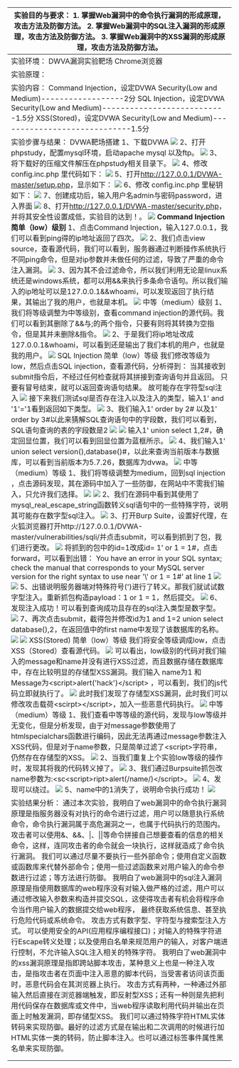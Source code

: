| 实验目的与要求： 1. 掌握Web漏洞中的命令执行漏洞的形成原理，攻击方法及防御方法。 2. 掌握Web漏洞中的SQL注入漏洞的形成原理，攻击方法及防御方法。 3. 掌握Web漏洞中的XSS漏洞的形成原理，攻击方法及防御方法。 |
| ------------------------------------------------------------ |
| 实验环境：  DWVA漏洞实验靶场 Chrome浏览器                    |
| 实验原理：                                                   |
| 实验内容： Command Injection，设定DVWA Security(Low and Medium)------------------2分 SQL Injection，设定DVWA Security(Low and Medium)---------------------------1.5分 XSS(Stored)，设定DVWA Security(Low and Medium)-----------------------------1.5分 |
| 实验步骤与结果： DVWA靶场搭建 1、下载DVWA ![](https://img2023.cnblogs.com/blog/3334628/202311/3334628-20231130011714660-2096056066.png) 2、打开phpstudy，配置mysql环境，启动apache mysql 以及ftp。 ![](https://img2023.cnblogs.com/blog/3334628/202311/3334628-20231130011717275-1315485574.png)  3、将下载好的压缩文件解压在phpstudy相关目录下。 ![](https://img2023.cnblogs.com/blog/3334628/202311/3334628-20231130011718949-1443019190.png) 4、修改 config.inc.php 里代码如下： ![](https://img2023.cnblogs.com/blog/3334628/202311/3334628-20231130011720107-1679748823.png) 5、打开<http://127.0.0.1/DVWA-master/setup.php>，显示如下： ![](https://img2023.cnblogs.com/blog/3334628/202311/3334628-20231130011723804-888327925.png) 6、修改 config.inc.php 里秘钥如下： ![](https://img2023.cnblogs.com/blog/3334628/202311/3334628-20231130011724747-1118066768.png) 7、创建成功后，输入用户名admin与密码password，进入界面 ![](https://img2023.cnblogs.com/blog/3334628/202311/3334628-20231130011730174-1336615142.png) 8、打开<http://127.0.0.1/DVWA-master/security.php>，并将其安全性设置成低，实验目的达到！。 ![](https://img2023.cnblogs.com/blog/3334628/202311/3334628-20231130011733157-298147656.png) **Command Injection** **简单（low）级别** 1、点击Command Injection，输入127.0.0.1，我们可以看到ping得的ip地址返回了四次。 ![](https://img2023.cnblogs.com/blog/3334628/202311/3334628-20231130011735526-1639962250.png) 2、我们点击view source，查看源代码，我们可以看到，服务器通过判断操作系统执行不同ping命令，但是对ip参数并未做任何的过滤，导致了严重的命令注入漏洞。 ![](https://img2023.cnblogs.com/blog/3334628/202311/3334628-20231130011737210-615840475.png) 3、因为其不会过滤命令，所以我们利用无论是linux系统还是windows系统，都可以用&&来执行多条命令语句。所以我们输入的ip地址可以是127.0.0.1&&whoami，可以发现返回了执行结果，其输出了我的用户，也就是本机。 ![](https://img2023.cnblogs.com/blog/3334628/202311/3334628-20231130011738795-186632528.png) 中等（medium）级别 1、我们将等级调整为中等级别，查看command injection的源代码。我们可以看到其删除了&&与;的两个指令，只要有则将其转换为空指令，但是其并未删除&指令。 ![](https://img2023.cnblogs.com/blog/3334628/202311/3334628-20231130011740287-1138562152.png) 2、于是我们将ip地址改成127.0.0.1&whoami，可以看到还是输出了我们本机的用户，也就是我的用户。 ![](https://img2023.cnblogs.com/blog/3334628/202311/3334628-20231130011741793-286641387.png) SQL Injection 简单（low）等级 我们修改等级为low，然后点击SQL injection，查看源代码，分析得到： 当其接收到submit指令后，不经过任何检查就将其拼接到查询语句并且返回。 只要有冒号结束，就可以返回查询语句结果。 故可能存在字符型sql注入 ![](https://img2023.cnblogs.com/blog/3334628/202311/3334628-20231130011744277-724112173.png) 接下来我们测试sql是否存在注入以及注入的类型，输入1' and '1'='1看到返回如下类型。 ![](https://img2023.cnblogs.com/blog/3334628/202311/3334628-20231130011744964-46304096.png) 3、我们输入1' order by 2\# 以及1' order by 3\#以此来猜解SQL查询语句中的字段数，我们可以看到，SQL语句查询的表的字段数是2 ![](https://img2023.cnblogs.com/blog/3334628/202311/3334628-20231130011745962-1029879843.png) ![](https://img2023.cnblogs.com/blog/3334628/202311/3334628-20231130011746527-2022028738.png) 输入1' union select 1,2\#，确定回显位置，我们可以看到回显位置为蓝框所示。 ![](https://img2023.cnblogs.com/blog/3334628/202311/3334628-20231130011747097-1026985507.png) 4、我们输入1' union select version(),database()\#，以此来查询当前版本与数据库，可以看到当前版本为5.7.26，数据库为dvwa。 ![](https://img2023.cnblogs.com/blog/3334628/202311/3334628-20231130011747954-1109741933.png) 中等（medium）等级 1、我们将等级调整为medium，回到sql injection ，点击源码发现，其在源码中加入了一些防御，在网站中不需我们输入，只允许我们选择。 ![](https://img2023.cnblogs.com/blog/3334628/202311/3334628-20231130011751350-849918072.png) ![](https://img2023.cnblogs.com/blog/3334628/202311/3334628-20231130011752674-684233113.png) 2、我们在源码中看到其使用了mysql_real_escape_string函数转义sql语句中的一些特殊字符，说明其可能存在数字型sql注入。 ![](https://img2023.cnblogs.com/blog/3334628/202311/3334628-20231130011753292-1846427017.png) 3、打开Burp Suite，设置好代理，在火狐浏览器打开http://127.0.0.1/DVWA-master/vulnerabilities/sqli/并点击submit，可以看到抓到了包，我们进行更改。 ![](https://img2023.cnblogs.com/blog/3334628/202311/3334628-20231130011757232-1340611702.png) 将抓到的包中的id=1改成id= 1' or 1 = 1\#，点击forward，可以看到出错： You have an error in your SQL syntax; check the manual that corresponds to your MySQL server version for the right syntax to use near '\\' or 1 = 1\#' at line 1 ![](https://img2023.cnblogs.com/blog/3334628/202311/3334628-20231130011759213-1811219840.png) ![](https://img2023.cnblogs.com/blog/3334628/202311/3334628-20231130011800343-1736646997.png) 5、出错说明服务器端对特殊符号(')进行了转义。那我们就试试数字型注入。重新抓包构造payload：1 or 1 = 1，然后提交。 ![](https://img2023.cnblogs.com/blog/3334628/202311/3334628-20231130011802560-763907943.png) 6、发现注入成功！可以看到查询成功且存在的sql注入类型是数字型。 ![](https://img2023.cnblogs.com/blog/3334628/202311/3334628-20231130011804252-34689647.png) 7、再次点击submit，截得包并修改id为1 and 1=2 union select database(),2，在返回值中的first name中发现了该数据库的名称。 ![](https://img2023.cnblogs.com/blog/3334628/202311/3334628-20231130011805597-1387986078.png) ![](https://img2023.cnblogs.com/blog/3334628/202311/3334628-20231130011806193-423854274.png) XSS(Stored) 简单（low）等级 我们将安全等级调成low，点击XSS（Stored）查看源代码。 ![](https://img2023.cnblogs.com/blog/3334628/202311/3334628-20231130011809855-1975502431.png) 可以看出，low级别的代码对我们输入的message和name并没有进行XSS过滤，而且数据存储在数据库中，存在比较明显的存储型XSS漏洞。我们输入 name为1 和 Message为\<script\>alert('hack')\</script\> ，可以看到，我们的js代码立即就执行了。 ![](https://img2023.cnblogs.com/blog/3334628/202311/3334628-20231130011811045-989926057.png) 此时我们发现了存储型XSS漏洞，此时我们可以修改攻击载荷\<scirpt\>\</script\>，加入一些恶意代码执行。 ![](https://img2023.cnblogs.com/blog/3334628/202311/3334628-20231130011815702-2142260188.png) 中等（medium）等级 1、我们查看中等等级的源代码，发现与low等级并无变化，但是分析发现，由于对message参数使用了htmlspecialchars函数进行编码，因此无法再通过message参数注入XSS代码，但是对于name参数，只是简单过滤了\<script\>字符串，仍然存在存储型的XSS。 ![](https://img2023.cnblogs.com/blog/3334628/202311/3334628-20231130011819830-200652430.png) 2、当我们重复上个实验low等级的操作时，发现其将我的代码转义掉了。 ![](https://img2023.cnblogs.com/blog/3334628/202311/3334628-20231130011821639-1060328131.png) 3、我们通过Burpsuite抓包改name参数为:\<sc\<script\>ript\>alert(/name/)\</script\>。 ![](https://img2023.cnblogs.com/blog/3334628/202311/3334628-20231130011823106-1815267035.png) 4、发现可以绕过。 ![](https://img2023.cnblogs.com/blog/3334628/202311/3334628-20231130011825156-1425902770.png) 5、name中的1消失了，说明命令执行成功！ ![](https://img2023.cnblogs.com/blog/3334628/202311/3334628-20231130011826619-521382645.png) |
| 实验结果分析： 通过本次实验，我明白了web漏洞中的命令执行漏洞原理是指服务器没有对执行的命令进行过滤，用户可以随意执行系统命令，命令执行漏洞属于高危漏洞之一，也属于代码执行的范围内。 攻击者可以使用&、&&、\|、\|\|等命令拼接自己想要查看的信息的相关命令，这样，连同攻击者的命令就会一块执行，这样就造成了命令执行漏洞。 我们可以通过尽量不要执行一些外部命令；使用自定义函数或函数库来代替外部命令；使用一些过滤函数来对用户输入的命令参数进行过滤；等方法进行防御。 我明白了web漏洞中的sql注入漏洞原理是指使用数据库的web程序没有对输入做严格的过滤，用户可以通过修改输入参数来构造并提交SQL，这使得攻击者有机会将程序命令当作用户输入的数据提交给web程序， 最终获取系统信息、甚至执行危险代码或系统命令。 攻击方式有数字型、字符型与搜索型注入方式。 可以使用安全的API(应用程序编程接口)；对输入的特殊字符进行Escape转义处理；以及使用白名单来规范用户的输入，对客户端进行控制，不允许输入SQL注入相关的特殊字符。 我明白了web漏洞中的xss漏洞原理是指即跨站脚本攻击，某种意义上也是一种注入攻击，是指攻击者在页面中注入恶意的脚本代码，当受害者访问该页面时，恶意代码会在其浏览器上执行。 攻击方式有两种，一种通过外部输入然后直接在浏览器端触发，即反射型XSS；还有一种则是先把利用代码保存在数据库或文件中，当web程序读取利用代码并输出在页面上时触发漏洞，即存储型XSS。 我们可以通过特殊字符HTML实体转码来实现防御。最好的过滤方式是在输出和二次调用的时候进行加HTML实体一类的转码，防止脚本注入。也可以通过标签事件属性黑名单来实现防御。 |
|                                                              |
|                                                              |


